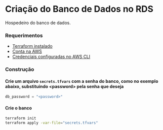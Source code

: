 # Criação do Banco de Dados no RDS

Hospedeiro do banco de dados.

### Requerimentos
- [Terraform instalado](https://developer.hashicorp.com/terraform/tutorials/aws-get-started/install-cli)
- [Conta na AWS](https://aws.amazon.com/pt/)
- [Credenciais configuradas no AWS CLI](https://docs.aws.amazon.com/pt_br/cli/latest/userguide/cli-chap-configure.html)

### Construção
#### Crie um arquivo `secrets.tfvars` com a senha do banco, como no exemplo abaixo, substituindo \<password> pela senha que deseja
~~~tfvars
db_password = "<password>"
~~~

#### Crie o banco
~~~sh
terraform init
terraform apply -var-file="secrets.tfvars"
~~~
